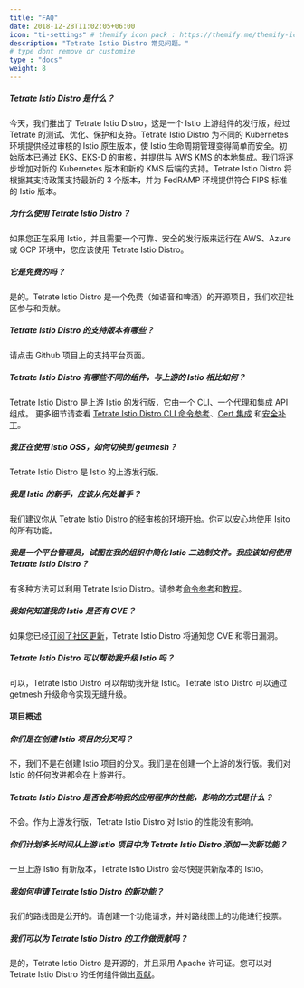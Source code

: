 ```yaml
---
title: "FAQ"
date: 2018-12-28T11:02:05+06:00
icon: "ti-settings" # themify icon pack : https://themify.me/themify-icons
description: "Tetrate Istio Distro 常见问题。"
# type dont remove or customize
type : "docs"
weight: 8
---
```


##### Tetrate Istio Distro 是什么？

今天，我们推出了 Tetrate Istio Distro，这是一个 Istio 上游组件的发行版，经过 Tetrate 的测试、优化、保护和支持。Tetrate Istio Distro 为不同的 Kubernetes 环境提供经过审核的 Istio 原生版本，使 Istio 生命周期管理变得简单而安全。初始版本已通过 EKS、EKS-D 的审核，并提供与 AWS KMS 的本地集成。我们将逐步增加对新的 Kubernetes 版本和新的 KMS 后端的支持。Tetrate Istio Distro 将根据其支持政策支持最新的 3 个版本，并为 FedRAMP 环境提供符合 FIPS 标准的 Istio 版本。

##### 为什么使用 Tetrate Istio Distro？

如果您正在采用 Istio，并且需要一个可靠、安全的发行版来运行在 AWS、Azure 或 GCP 环境中，您应该使用 Tetrate Istio Distro。

##### 它是免费的吗？

是的。Tetrate Istio Distro 是一个免费（如语音和啤酒）的开源项目，我们欢迎社区参与和贡献。

##### Tetrate Istio Distro 的支持版本有哪些？

请点击 Github 项目上的支持平台页面。

##### Tetrate Istio Distro 有哪些不同的组件，与上游的 Istio 相比如何？

Tetrate Istio Distro 是上游 Istio 的发行版，它由一个 CLI、一个代理和集成 API 组成。 更多细节请查看 [Tetrate Istio Distro CLI 命令参考](/getmesh-cli/reference/getmesh)、[Cert 集成](/istio-ca-certs-integrations) 和[安全补丁](/download)。

##### 我正在使用 Istio OSS，如何切换到 getmesh？

Tetrate Istio Distro 是 Istio 的上游发行版。

##### 我是 Istio 的新手，应该从何处着手？

我们建议你从 Tetrate Istio Distro 的经审核的环境开始。你可以安心地使用 Isito 的所有功能。

##### 我是一个平台管理员，试图在我的组织中简化 Istio 二进制文件。我应该如何使用 Tetrate Istio Distro？

有多种方法可以利用 Tetrate Istio Distro。请参考[命令参考](/getmesh-cli/reference/getmesh)和[教程](/istio-tutorials)。

##### 我如何知道我的 Istio 是否有 CVE？

如果您已经[订阅了社区更新](/)，Tetrate Istio Distro 将通知您 CVE 和零日漏洞。

##### Tetrate Istio Distro 可以帮助我升级 Istio 吗？

可以，Tetrate Istio Distro 可以帮助我升级 Istio。Tetrate Istio Distro 可以通过 getmesh 升级命令实现无缝升级。

#### 项目概述

##### 你们是在创建 Istio 项目的分叉吗？

不，我们不是在创建 Istio 项目的分叉。我们是在创建一个上游的发行版。我们对 Istio 的任何改进都会在上游进行。

##### Tetrate Istio Distro 是否会影响我的应用程序的性能，影响的方式是什么？

不会。作为上游发行版，Tetrate Istio Distro 对 Istio 的性能没有影响。

##### 你们计划多长时间从上游 Istio 项目中为 Tetrate Istio Distro 添加一次新功能？

一旦上游 Istio 有新版本，Tetrate Istio Distro 会尽快提供新版本的 Istio。

##### 我如何申请 Tetrate Istio Distro 的新功能？

我们的路线图是公开的。请创建一个功能请求，并对路线图上的功能进行投票。

##### 我们可以为 Tetrate Istio Distro 的工作做贡献吗？

是的，Tetrate Istio Distro 是开源的，并且采用 Apache 许可证。您可以对 Tetrate Istio Distro 的任何组件做出[贡献](/community/building-and-testing)。